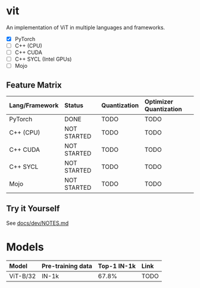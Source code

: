 # vit

An implementation of ViT in multiple languages and frameworks.
- [x] PyTorch
- [ ] C++ (CPU)
- [ ] C++ CUDA
- [ ] C++ SYCL (Intel GPUs)
- [ ] Mojo

## Feature Matrix

| Lang/Framework | Status      | Quantization           | Optimizer Quantization |
|:---------------|:------------|:-----------------------|:-----------------------|
| PyTorch        | DONE        | TODO                   | TODO                   |
| C++ (CPU)      | NOT STARTED | TODO                   | TODO                   |
| C++ CUDA       | NOT STARTED | TODO                   | TODO                   |
| C++ SYCL       | NOT STARTED | TODO                   | TODO                   |
| Mojo           | NOT STARTED | TODO                   | TODO                   |


## Try it Yourself

See [docs/dev/NOTES.md](./docs/dev/NOTES.md)

# Models

| Model          | Pre-training data         | Top-1 IN-1k            | Link |
|:---------------|:--------------------------|:-----------------------|:-----|
| ViT-B/32       | IN-1k                     | 67.8%                  | TODO |
